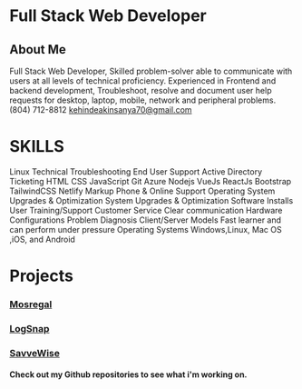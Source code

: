 # Full Stack Web Developer
## About Me

Full Stack Web Developer, Skilled problem-solver able to communicate with users at all levels of technical proficiency. Experienced in Frontend and backend development, Troubleshoot, resolve and document user help requests for desktop, laptop, mobile, network and peripheral problems.
(804) 712-8812 kehindeakinsanya70@gmail.com

# SKILLS
Linux
Technical Troubleshooting End User Support
Active Directory
Ticketing
HTML
CSS
JavaScript
Git
Azure
Nodejs
VueJs
ReactJs
Bootstrap
TailwindCSS
Netlify
Markup
Phone & Online Support
Operating System Upgrades & Optimization
System Upgrades & Optimization
Software Installs
User Training/Support
Customer Service
Clear communication
Hardware Configurations
Problem Diagnosis
Client/Server Models
Fast learner and can perform under pressure
Operating Systems
Windows,Linux, Mac OS ,iOS, and Android

# Projects
### <a href="https://mosregal.com">Mosregal</a>
### <a href="https://logsnap.app">LogSnap</a>
### <a href="https://savvewise.com">SavveWise</a>
#### Check out my Github repositories to see what i'm working on.

